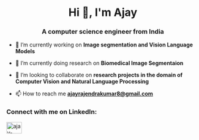 <h1 align="center">Hi 👋, I'm Ajay</h1>
<h3 align="center">A computer science engineer from India</h3>

- 🔭 I’m currently working on **Image segmentation and Vision Language Models**

- 🌱 I’m currently doing research on **Biomedical Image Segmentaion**

- 👯 I’m looking to collaborate on **research projects in the domain of Computer Vision and Natural Language Processing**

- 📫 How to reach me **ajayrajendrakumar8@gmail.com**

<h3 align="left">Connect with me on LinkedIn:</h3>
<!-- <p align="left"> -->
<a href="https://linkedin.com/in/ajay-rajendra-kumar-318a4119a" target="blank"><img align="center" src="https://raw.githubusercontent.com/rahuldkjain/github-profile-readme-generator/master/src/images/icons/Social/linked-in-alt.svg" alt="ajay-rajendra-kumar-318a4119a" height="30" width="40" /></a>
</p>

    
